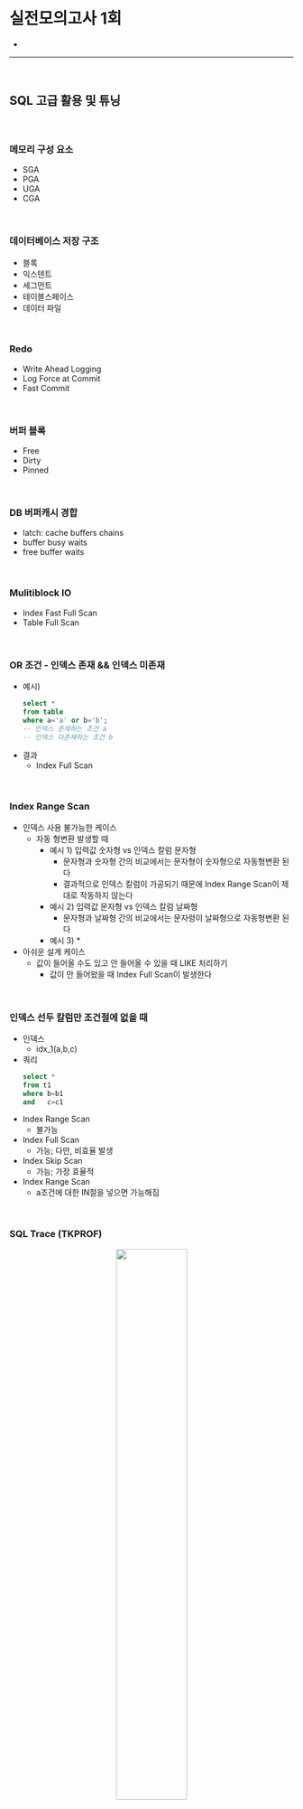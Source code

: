 # 실전모의고사 1회
> 
* 

<hr>
<br>

## SQL 고급 활용 및 튜닝
#### 

<br>

### 메모리 구성 요소
* SGA
* PGA
* UGA
* CGA

<br>

### 데이터베이스 저장 구조
* 블록
* 익스텐트
* 세그먼트
* 테이블스페이스
* 데이터 파일

<br>

### Redo
* Write Ahead Logging
* Log Force at Commit
* Fast Commit

<br>

### 버퍼 블록
* Free
* Dirty
* Pinned

<br>

### DB 버퍼캐시 경합
* latch: cache buffers chains
* buffer busy waits
* free buffer waits

<br>

### Mulitiblock IO
* Index Fast Full Scan
* Table Full Scan

<br>

### OR 조건 - 인덱스 존재 && 인덱스 미존재
* 예시)
  ```sql
  select *
  from table
  where a='a' or b='b';
  -- 인덱스 존재하는 조건 a
  -- 인덱스 미존재하는 조건 b
  ```
* 결과
  * Index Full Scan

<br>

### Index Range Scan
* 인덱스 사용 불가능한 케이스
  * 자동 형변환 발생할 때
    * 예시 1) 입력값 숫자형 vs 인덱스 칼럼 문자형
      * 문자형과 숫자형 간의 비교에서는 문자형이 숫자형으로 자동형변환 된다
      * 결과적으로 인덱스 칼럼이 가공되기 때문에 Index Range Scan이 제대로 작동하지 않는다
    * 예시 2) 입력값 문자형 vs 인덱스 칼럼 날짜형
      * 문자형과 날짜형 간의 비교에서는 문자령이 날짜형으로 자동형변환 된다
    * 예시 3)
      * 
* 아쉬운 설계 케이스
  * 값이 들어올 수도 있고 안 들어올 수 있을 때 LIKE 처리하기
    * 값이 안 들어왔을 때 Index Full Scan이 발생한다

<br>

### 인덱스 선두 칼럼만 조건절에 없을 때
* 인덱스
  * idx_1(a,b,c)
* 쿼리
  ```sql
  select * 
  from t1
  where b=b1
  and   c=c1
  ```
* Index Range Scan 
  * 불가능
* Index Full Scan
  * 가능; 다만, 비효율 발생
* Index Skip Scan
  * 가능; 가장 효율적
* Index Range Scan
  * a조건에 대한 IN절을 넣으면 가능해짐

<br>

### SQL Trace (TKPROF)

<div align="center">
  <img width="50%" src="https://github.com/user-attachments/assets/ab9a8f3d-ecc4-44bd-8b8b-ee2ccce25167" />
</div>

* 실측정보
* Parse, Execute, Fetch
* 버퍼캐시 히트율
  * (Query - Disk) / Disk
* CPU Time, Elapsed Time
  * Disk IO
  * 대기 이벤트
* 클러스터링 팩터

<br>

### 인덱스 설계 고려요소
* 기존 인덱스 개수
* DML 발생 빈도
* 데이터양
* SQL 수행 빈도

<br>

### NL조인, SortMerge조인, Hash조인
* NL조인
  * 소량 데이터와 부분범위처리에 효과적
  * 테이블 3개를 조인할 때
    * 레코드 단위로 조인 가능
      * 1,2,3 테이블을 순차적으로 액세스하면서 조인한다
* SortMerge조인
  * 조인 칼럼 기준으로 양쪽 테이블을 소팅하기 때문에 인덱스가 양쪽에 없어도 된다
  * 테이블 3개를 조인할 때
    * 레코드 단위로 조인 불가능
      * 1,2 테이블 조인이 완료된 이후에 3 테이블과 조인한다
* Hash조인
  * 모든 조인 칼럼이 = 조건이 아니어도 된다
    * 하나라도 = 조건이면 수행 가능
  * Build Input으로 선택된 집합의 조인 칼럼에 중복값들이 많으면 해시 체인이 길어져서 비효율이 발생한다
  * 테이블 3개를 조인할 때
    * 레코드 단위로 조인 가능

<br>
<hr>
<br>
